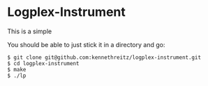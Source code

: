Logplex-Instrument
==================

This is a simple

You should be able to just stick it in a directory and go:

    $ git clone git@github.com:kennethreitz/logplex-instrument.git
    $ cd logplex-instrument
    $ make
    $ ./lp

